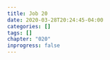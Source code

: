 ```yaml
---
title: Job 20
date: 2020-03-28T20:24:45-04:00
categories: []
tags: []
chapter: "020"
inprogress: false
---
```


